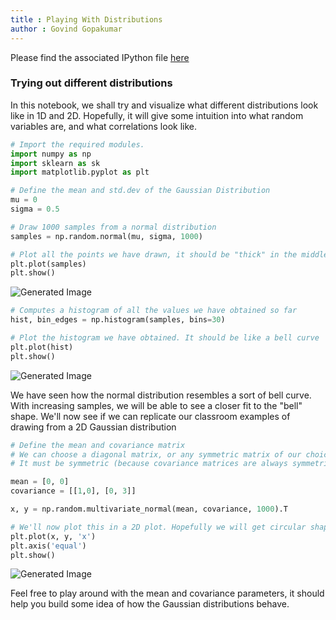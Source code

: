 ```yaml
---
title : Playing With Distributions
author : Govind Gopakumar
---
```


Please find the associated IPython file [here]()

### Trying out different distributions
In this notebook, we shall try and visualize what different distributions look like in 1D and 2D.
Hopefully, it will give some intuition into what random variables are, and what correlations 
look like.


```python
# Import the required modules. 
import numpy as np
import sklearn as sk
import matplotlib.pyplot as plt
```


```python
# Define the mean and std.dev of the Gaussian Distribution
mu = 0
sigma = 0.5

# Draw 1000 samples from a normal distribution
samples = np.random.normal(mu, sigma, 1000)
```


```python
# Plot all the points we have drawn, it should be "thick" in the middle, with few outliers
plt.plot(samples)
plt.show()
```


![Generated Image](../images/code3_1.png)



```python
# Computes a histogram of all the values we have obtained so far
hist, bin_edges = np.histogram(samples, bins=30)
```


```python
# Plot the histogram we have obtained. It should be like a bell curve
plt.plot(hist)
plt.show()
```


![Generated Image](../images/code3_2.png)


We have seen how the normal distribution resembles a sort of bell curve. With increasing samples, 
we will be able to see a closer fit to the "bell" shape. We'll now see if we can replicate our
classroom examples of drawing from a 2D Gaussian distribution


```python
# Define the mean and covariance matrix
# We can choose a diagonal matrix, or any symmetric matrix of our choice.
# It must be symmetric (because covariance matrices are always symmetric!)

mean = [0, 0]
covariance = [[1,0], [0, 3]]

x, y = np.random.multivariate_normal(mean, covariance, 1000).T
```


```python
# We'll now plot this in a 2D plot. Hopefully we will get circular shapes
plt.plot(x, y, 'x')
plt.axis('equal')
plt.show()
```


![Generated Image](../images/code3_3.png)


Feel free to play around with the mean and covariance parameters, it should help you build some idea of how
the Gaussian distributions behave. 

